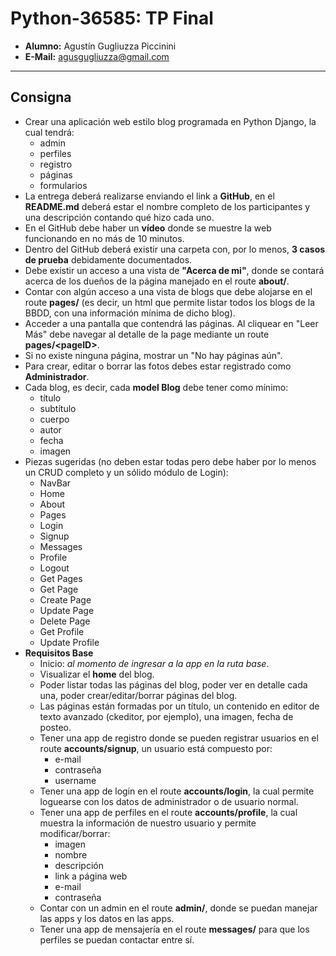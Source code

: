 # Python-36585: TP Final
- **Alumno:** Agustín Gugliuzza Piccinini
- **E-Mail:** agusgugliuzza@gmail.com
---
## Consigna
- Crear una aplicación web estilo blog programada en Python Django, la cual tendrá:
    - admin
    - perfiles
    - registro
    - páginas 
    - formularios
- La entrega deberá realizarse enviando el link a **GitHub**, en el **README.md** deberá estar el nombre completo de los participantes y una descripción contando qué hizo cada uno.
- En el GitHub debe haber un **vídeo** donde se muestre la web funcionando en no más de 10 minutos.
- Dentro del GitHub deberá existir una carpeta con, por lo menos, **3 casos de prueba** debidamente documentados.
- Debe existir un acceso a una vista de **"Acerca de mi"**, donde se contará acerca de los dueños de la página manejado en el route **about/**.
- Contar con algún acceso a una vista de blogs que debe alojarse en el route **pages/** (es decir, un html que permite listar todos los blogs de la BBDD, con una información mínima de dicho blog).
- Acceder a una pantalla que contendrá las páginas. Al cliquear en "Leer Más" debe navegar al detalle de la page mediante un route **pages/\<pageID>**.
- Si no existe ninguna página, mostrar un "No hay páginas aún".
- Para crear, editar o borrar las fotos debes estar registrado como **Administrador**.
- Cada blog, es decir, cada **model Blog** debe tener como mínimo:
    - título
    - subtítulo
    - cuerpo
    - autor
    - fecha
    - imagen
- Piezas sugeridas (no deben estar todas pero debe haber por lo menos un CRUD completo y un sólido módulo de Login):
    - NavBar
    - Home
    - About
    - Pages
    - Login
    - Signup
    - Messages
    - Profile
    - Logout
    - Get Pages
    - Get Page
    - Create Page
    - Update Page
    - Delete Page
    - Get Profile
    - Update Profile
- **Requisitos Base**
    - Inicio: *al momento de ingresar a la app en la ruta base*. 
    - Visualizar el **home** del blog.
    - Poder listar todas las páginas del blog, poder ver en detalle cada una, poder crear/editar/borrar páginas del blog.
    - Las páginas están formadas por un título, un contenido en editor de texto avanzado (ckeditor, por ejemplo), una imagen, fecha de posteo.
    - Tener una app de registro donde se pueden registrar usuarios en el route **accounts/signup**, un usuario está compuesto por:
        - e-mail
        - contraseña
        - username
    - Tener una app de login en el route **accounts/login**, la cual permite loguearse con los datos de administrador o de usuario normal.
    - Tener una app de perfiles en el route **accounts/profile**, la cual muestra la información de nuestro usuario y permite modificar/borrar:
        - imagen
        - nombre
        - descripción
        - link a página web
        - e-mail 
        - contraseña
    - Contar con un admin en el route **admin/**, donde se puedan manejar las apps y los datos en las apps.
    - Tener una app de mensajería en el route **messages/** para que los perfiles se puedan contactar entre sí.